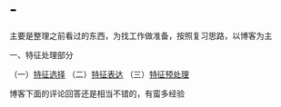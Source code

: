 # -
主要是整理之前看过的东西，为找工作做准备，按照复习思路，以博客为主

一、特征处理部分

（一）[特征选择](https://www.cnblogs.com/pinard/p/9032759.html)
（二）[特征表达](https://www.cnblogs.com/pinard/p/9061549.html)
（三）[特征预处理](https://www.cnblogs.com/pinard/p/9061549.html)

博客下面的评论回答还是相当不错的，有蛮多经验
